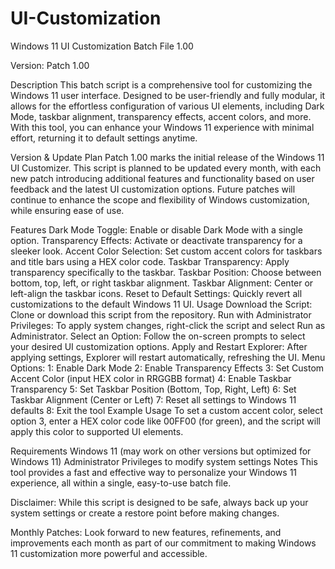 # UI-Customization
Windows 11 UI Customization Batch File 1.00

Version: Patch 1.00

Description
This batch script is a comprehensive tool for customizing the Windows 11 user interface. Designed to be user-friendly and fully modular, it allows for the effortless configuration of various UI elements, including Dark Mode, taskbar alignment, transparency effects, accent colors, and more. With this tool, you can enhance your Windows 11 experience with minimal effort, returning it to default settings anytime.

Version & Update Plan
Patch 1.00 marks the initial release of the Windows 11 UI Customizer. This script is planned to be updated every month, with each new patch introducing additional features and functionality based on user feedback and the latest UI customization options. Future patches will continue to enhance the scope and flexibility of Windows customization, while ensuring ease of use.

Features
Dark Mode Toggle: Enable or disable Dark Mode with a single option.
Transparency Effects: Activate or deactivate transparency for a sleeker look.
Accent Color Selection: Set custom accent colors for taskbars and title bars using a HEX color code.
Taskbar Transparency: Apply transparency specifically to the taskbar.
Taskbar Position: Choose between bottom, top, left, or right taskbar alignment.
Taskbar Alignment: Center or left-align the taskbar icons.
Reset to Default Settings: Quickly revert all customizations to the default Windows 11 UI.
Usage
Download the Script: Clone or download this script from the repository.
Run with Administrator Privileges: To apply system changes, right-click the script and select Run as Administrator.
Select an Option: Follow the on-screen prompts to select your desired UI customization options.
Apply and Restart Explorer: After applying settings, Explorer will restart automatically, refreshing the UI.
Menu Options:
1: Enable Dark Mode
2: Enable Transparency Effects
3: Set Custom Accent Color (input HEX color in RRGGBB format)
4: Enable Taskbar Transparency
5: Set Taskbar Position (Bottom, Top, Right, Left)
6: Set Taskbar Alignment (Center or Left)
7: Reset all settings to Windows 11 defaults
8: Exit the tool
Example Usage
To set a custom accent color, select option 3, enter a HEX color code like 00FF00 (for green), and the script will apply this color to supported UI elements.

Requirements
Windows 11 (may work on other versions but optimized for Windows 11)
Administrator Privileges to modify system settings
Notes
This tool provides a fast and effective way to personalize your Windows 11 experience, all within a single, easy-to-use batch file.

Disclaimer: While this script is designed to be safe, always back up your system settings or create a restore point before making changes.

Monthly Patches: Look forward to new features, refinements, and improvements each month as part of our commitment to making Windows 11 customization more powerful and accessible.
